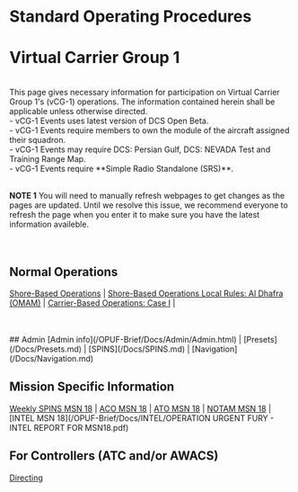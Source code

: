 # Standard Operating Procedures
# Virtual Carrier Group 1<br>


<br>
This page gives necessary information for participation on Virtual Carrier Group 1's (vCG-1) operations. The information contained herein shall be applicable unless otherwise directed. <br>
- vCG-1 Events uses latest version of DCS Open Beta. <br>
- vCG-1 Events require members to own the module of the aircraft assigned their squadron. <br>
- vCG-1 Events may require DCS: Persian Gulf, DCS: NEVADA Test and Training Range Map. <br>
- vCG-1 Events require **Simple Radio Standalone (SRS)**. <br>
<br>

**NOTE 1** You will need to manually refresh webpages to get changes as the pages are updated. Until we resolve this issue, we recommend everyone to refresh the page when you enter it to make sure you have the latest information availeble.
<br>
<br>
<br>

## Normal Operations
[Shore-Based Operations](https://docs.google.com/presentation/d/1WDY4isuGR0jIVuFYzGfWGZSakSwZPpTUVgh8AAc9EXA/edit?usp=sharing) | [Shore-Based Operations Local Rules: Al Dhafra (OMAM)](https://docs.google.com/presentation/d/1zPeIdNJX61iIiau-iFm7Q91_5PFJgKxZKH2RSdauakg/edit?usp=sharing) | [Carrier-Based Operations: Case I]() |

<br>


<br>
## Admin
[Admin info](/OPUF-Brief/Docs/Admin/Admin.html) | [Presets](/Docs/Presets.md)  | [SPINS](/Docs/SPINS.md) | [Navigation](/Docs/Navigation.md)

## Mission Specific Information <br>
[Weekly SPINS MSN 18](/OPUF-Brief/Docs/SPINS_18.html) | [ACO MSN 18](/OPUF-Brief/Docs/ACO/ACO_18.html) | [ATO MSN 18](/OPUF-Brief/Docs/ATO/ATO_18.html) | [NOTAM MSN 18](/OPUF-Brief/Docs/NOTAM/NOTAM_18.html) |  
[INTEL MSN 18](/OPUF-Brief/Docs/INTEL/OPERATION URGENT FURY - INTEL REPORT FOR MSN18.pdf)

## For Controllers (ATC and/or AWACS)
[Directing](/OPUF-Brief/Docs/Directing/directing.html)
<br>
